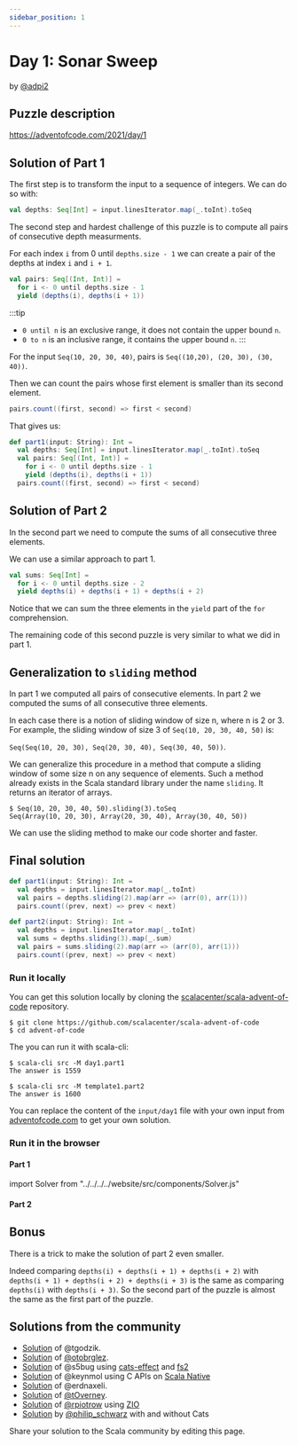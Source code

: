 ```yaml
---
sidebar_position: 1
---
```


# Day 1: Sonar Sweep 
by [@adpi2](https://twitter.com/adrienpi2)

## Puzzle description

https://adventofcode.com/2021/day/1

## Solution of Part 1

The first step is to transform the input to a sequence of integers.
We can do so with:
```scala
val depths: Seq[Int] = input.linesIterator.map(_.toInt).toSeq
```

The second step and hardest challenge of this puzzle is to compute all pairs of consecutive depth measurments.

For each index `i` from 0 until `depths.size - 1` we can create a pair of the depths at index `i` and `i + 1`.

```scala
val pairs: Seq[(Int, Int)] =
  for i <- 0 until depths.size - 1
  yield (depths(i), depths(i + 1))
```

:::tip
- `0 until n` is an exclusive range, it does not contain the upper bound `n`.
- `0 to n` is an inclusive range, it contains the upper bound `n`. 
:::

For the input `Seq(10, 20, 30, 40)`, pairs is `Seq((10,20), (20, 30), (30, 40))`.

Then we can count the pairs whose first element is smaller than its second element.
```scala
pairs.count((first, second) => first < second)
```

That gives us:

```scala
def part1(input: String): Int = 
  val depths: Seq[Int] = input.linesIterator.map(_.toInt).toSeq
  val pairs: Seq[(Int, Int)] =
    for i <- 0 until depths.size - 1
    yield (depths(i), depths(i + 1))
  pairs.count((first, second) => first < second)
```

## Solution of Part 2

In the second part we need to compute the sums of all consecutive three elements.

We can use a similar approach to part 1.

```scala
val sums: Seq[Int] =
  for i <- 0 until depths.size - 2
  yield depths(i) + depths(i + 1) + depths(i + 2)
```

Notice that we can sum the three elements in the `yield` part of the `for` comprehension.

The remaining code of this second puzzle is very similar to what we did in part 1.

## Generalization to `sliding` method

In part 1 we computed all pairs of consecutive elements.
In part 2 we computed the sums of all consecutive three elements.

In each case there is a notion of sliding window of size n, where n is 2 or 3.
For example, the sliding window of size 3 of `Seq(10, 20, 30, 40, 50)` is:

`Seq(Seq(10, 20, 30), Seq(20, 30, 40), Seq(30, 40, 50))`.


We can generalize this procedure in a method that compute a sliding window of some size n on any sequence of elements.
Such a method already exists in the Scala standard library under the name `sliding`. It returns an iterator of arrays.

```
$ Seq(10, 20, 30, 40, 50).sliding(3).toSeq
Seq(Array(10, 20, 30), Array(20, 30, 40), Array(30, 40, 50))
```

We can use the sliding method to make our code shorter and faster.

## Final solution

```scala
def part1(input: String): Int = 
  val depths = input.linesIterator.map(_.toInt)
  val pairs = depths.sliding(2).map(arr => (arr(0), arr(1)))
  pairs.count((prev, next) => prev < next)

def part2(input: String): Int =
  val depths = input.linesIterator.map(_.toInt)
  val sums = depths.sliding(3).map(_.sum)
  val pairs = sums.sliding(2).map(arr => (arr(0), arr(1)))
  pairs.count((prev, next) => prev < next)
```

### Run it locally

You can get this solution locally by cloning the [scalacenter/scala-advent-of-code](https://github.com/scalacenter/scala-advent-of-code) repository.
```
$ git clone https://github.com/scalacenter/scala-advent-of-code
$ cd advent-of-code
```

The you can run it with scala-cli:
```
$ scala-cli src -M day1.part1
The answer is 1559

$ scala-cli src -M template1.part2
The answer is 1600
```

You can replace the content of the `input/day1` file with your own input from [adventofcode.com](https://adventofcode.com/2021/day/1) to get your own solution.

### Run it in the browser

#### Part 1

import Solver from "../../../../website/src/components/Solver.js"

<Solver puzzle="day1-part1"/>

#### Part 2

<Solver puzzle="day1-part2"/>

## Bonus

There is a trick to make the solution of part 2 even smaller.

Indeed comparing `depths(i) + depths(i + 1) + depths(i + 2)` with `depths(i + 1) + depths(i + 2) + depths(i + 3)` is the same as comparing `depths(i)` with `depths(i + 3)`.
So the second part of the puzzle is almost the same as the first part of the puzzle.

## Solutions from the community

- [Solution](https://github.com/tgodzik/advent-of-code/blob/main/day1/main.scala) of @tgodzik.
- [Solution](https://github.com/otobrglez/aoc2021/blob/master/src/main/scala/com/pinkstack/aoc/day01/Sonar.scala) of [@otobrglez](https://twitter.com/otobrglez).
- [Solution](https://github.com/s5bug/aoc/blob/main/src/main/scala/tf/bug/aoc/y2021/Day01.scala) of @s5bug using [cats-effect](https://index.scala-lang.org/typelevel/cats-effect/cats-effect/3.3.0?target=_3.x) and [fs2](https://index.scala-lang.org/typelevel/fs2/fs2-core/3.2.1?target=_3.x)
- [Solution](https://github.com/keynmol/advent-of-code/blob/main/2021/day1.scala) of @keynmol using C APIs on [Scala Native](https://scala-native.readthedocs.io/en/latest/index.html)
- [Solution](https://github.com/erdnaxeli/adventofcode/blob/master/2021/src/main/scala/Day1.scala) of @erdnaxeli.
- [Solution](https://github.com/tOverney/AdventOfCode2021/blob/main/src/main/scala/ch/overney/aoc/day1/) of [@tOverney](https://github.com/tOverney).
- [Solution](https://github.com/rpiotrow/advent-of-code-2021/tree/main/src/main/scala/io/github/rpiotrow/advent2021/day01) of [@rpiotrow](https://twitter.com/r_piotrow) using [ZIO](https://zio.dev)
- [Solution](https://github.com/philipschwarz/advent-of-code-2021-scala/blob/master/src/main/scala/day1/DayOne.scala) by [@philip_schwarz](https://twitter.com/philip_schwarz) with and without Cats

Share your solution to the Scala community by editing this page.
